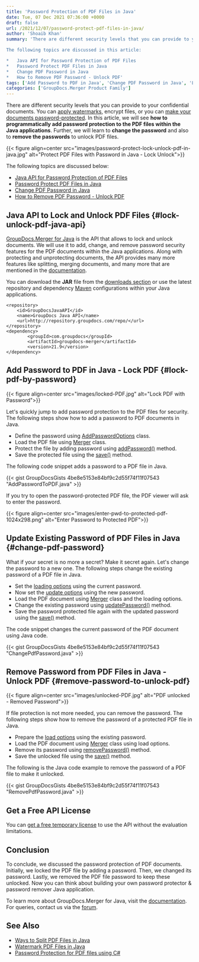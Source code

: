 ```yaml
---
title: 'Password Protection of PDF Files in Java'
date: Tue, 07 Dec 2021 07:36:00 +0000
draft: false
url: /2021/12/07/password-protect-pdf-files-in-java/
author: 'Shoaib Khan'
summary: 'There are different security levels that you can provide to your confidential documents. You can apply watermarks, encrypt files, or you can make your documents password-protected. In this article, we will see **how to programmatically add password protection to the PDF files within the Java applications**. Further, we will learn to **change the password** and also to **remove the passwords** to unlock PDF files.

The following topics are discussed in this article:

*   Java API for Password Protection of PDF Files
*   Password Protect PDF Files in Java
*   Change PDF Password in Java
*   How to Remove PDF Password - Unlock PDF'
tags: ['Add Password to PDF in Java', 'Change PDF Password in Java', 'Lock PDF in Java', 'Password Protect Document', 'Remove Password in Java', 'Unlock PDF in Java']
categories: ['GroupDocs.Merger Product Family']
---
```


There are different security levels that you can provide to your confidential documents. You can [apply watermarks](https://blog.groupdocs.com/category/watermark/), encrypt files, or you can [make your documents password-protected](https://blog.groupdocs.com/?s=password). In this article, we will see **how to programmatically add password protection to the PDF files within the Java applications**. Further, we will learn to **change the password** and also to **remove the passwords** to unlock PDF files.



{{< figure align=center src="images/password-protect-lock-unlock-pdf-in-java.jpg" alt="Protect PDF Files with Password in Java - Lock Unlock">}}


The following topics are discussed below:

*   [Java API for Password Protection of PDF Files](#lock-unlock-pdf-java-api)
*   [Password Protect PDF Files in Java](#lock-pdf-by-password)
*   [Change PDF Password in Java](#change-pdf-password)
*   [How to Remove PDF Password - Unlock PDF](#remove-password-to-unlock-pdf)

## Java API to Lock and Unlock PDF Files {#lock-unlock-pdf-java-api}

[GroupDocs.Merger for Java](https://products.groupdocs.com/merger/java/) is the API that allows to lock and unlock documents. We will use it to add, change, and remove password security features for the PDF documents within the Java applications. Along with protecting and unprotecting documents, the API provides many more features like splitting, merging documents, and many more that are mentioned in the [documentation](https://docs.groupdocs.com/merger/java/).

You can download the **JAR** file from the [downloads section](https://downloads.groupdocs.com/merger) or use the latest repository and dependency [Maven](https://repository.groupdocs.com/webapp/#/artifacts/browse/tree/General/repo/com/groupdocs) configurations within your Java applications.

```
<repository>
	<id>GroupDocsJavaAPI</id>
	<name>GroupDocs Java API</name>
	<url>http://repository.groupdocs.com/repo/</url>
</repository>
<dependency>
        <groupId>com.groupdocs</groupId>
        <artifactId>groupdocs-merger</artifactId>
        <version>21.9</version> 
</dependency>
```

## Add Password to PDF in Java - Lock PDF {#lock-pdf-by-password}



{{< figure align=center src="images/locked-PDF.jpg" alt="Lock PDF with Password">}}


Let's quickly jump to add password protection to the PDF files for security. The following steps show how to add a password to PDF documents in Java.

*   Define the password using [AddPasswordOptions](https://apireference.groupdocs.com/merger/java/com.groupdocs.merger.domain.options/AddPasswordOptions) class.
*   Load the PDF file using [Merger](https://apireference.groupdocs.com/merger/java/com.groupdocs.merger/Merger) class.
*   Protect the file by adding password using [addPassword()](https://apireference.groupdocs.com/merger/java/com.groupdocs.merger/Merger#addPassword(com.groupdocs.merger.domain.options.interfaces.IAddPasswordOptions)) method.
*   Save the protected file using the [save()](https://apireference.groupdocs.com/merger/java/com.groupdocs.merger/Merger#save(java.lang.String)) method.

The following code snippet adds a password to a PDF file in Java.

{{< gist GroupDocsGists 4be8e5153e84bf9c2d55f74f11f07543 "AddPasswordToPDF.java" >}}

If you try to open the password-protected PDF file, the PDF viewer will ask to enter the password.



{{< figure align=center src="images/enter-pwd-to-protected-pdf-1024x298.png" alt="Enter Password to Protected PDF">}}


## Update Existing Password of PDF Files in Java {#change-pdf-password}

What if your secret is no more a secret? Make it secret again. Let's change the password to a new one. The following steps change the existing password of a PDF file in Java.

*   Set the [loading options](https://apireference.groupdocs.com/merger/java/com.groupdocs.merger.domain.options/LoadOptions) using the current password.
*   Now set the [update options](https://apireference.groupdocs.com/merger/java/com.groupdocs.merger.domain.options/UpdatePasswordOptions) using the new password.
*   Load the PDF document using [Merger](https://apireference.groupdocs.com/merger/java/com.groupdocs.merger/Merger) class and the loading options.
*   Change the existing password using [updatePassword()](https://apireference.groupdocs.com/merger/java/com.groupdocs.merger/Merger#updatePassword(com.groupdocs.merger.domain.options.interfaces.IUpdatePasswordOptions)) method.
*   Save the password protected file again with the updated password using the [save()](https://apireference.groupdocs.com/merger/java/com.groupdocs.merger/Merger#save(java.lang.String)) method.

The code snippet changes the current password of the PDF document using Java code.

{{< gist GroupDocsGists 4be8e5153e84bf9c2d55f74f11f07543 "ChangePdfPassword.java" >}}

## Remove Password from PDF Files in Java - Unlock PDF {#remove-password-to-unlock-pdf}



{{< figure align=center src="images/unlocked-PDF.jpg" alt="PDF unlocked - Removed Password">}}


If file protection is not more needed, you can remove the password. The following steps show how to remove the password of a protected PDF file in Java.

*   Prepare the [load options](https://apireference.groupdocs.com/merger/java/com.groupdocs.merger.domain.options/LoadOptions) using the existing password.
*   Load the PDF document using [Merger](https://apireference.groupdocs.com/merger/java/com.groupdocs.merger/Merger) class using load options.
*   Remove its password using [removePassword()](https://apireference.groupdocs.com/merger/java/com.groupdocs.merger/Merger#removePassword()) method.
*   Save the unlocked file using the [save()](https://apireference.groupdocs.com/merger/java/com.groupdocs.merger/Merger#save(java.lang.String)) method.

The following is the Java code example to remove the password of a PDF file to make it unlocked.

{{< gist GroupDocsGists 4be8e5153e84bf9c2d55f74f11f07543 "RemovePdfPassword.java" >}}

## Get a Free API License

You can [get a free temporary license](https://purchase.groupdocs.com/temporary-license) to use the API without the evaluation limitations.

## Conclusion

To conclude, we discussed the password protection of PDF documents. Initially, we locked the PDF file by adding a password. Then, we changed its password. Lastly, we removed the PDF file password to keep these unlocked. Now you can think about building your own password protector & password remover Java application.

To learn more about GroupDocs.Merger for Java, visit the [documentation](https://docs.groupdocs.com/merger). For queries, contact us via the [forum](https://forum.groupdocs.com/).

## See Also

*   [Ways to Split PDF Files in Java](https://blog.groupdocs.com/2021/10/19/split-pdf-files-in-java/)
*   [Watermark PDF Files in Java](https://blog.groupdocs.com/2021/06/26/add-watermark-to-pdf-in-java/)
*   [Password Protection for PDF files using C#](https://blog.groupdocs.com/2021/11/17/lock-unlock-pdf-files-with-password-using-csharp/)




